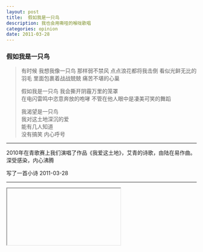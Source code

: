 ```yaml
---
layout: post
title:  假如我是一只鸟
description: 我也会用嘶哑的喉咙歌唱 
categories: opinion
date: 2011-03-28
--- 
```


### 假如我是一只鸟


> 有时候
> 我想我像一只鸟
> 那样弱不禁风 点点浪花都将我击倒
> 看似光鲜无比的羽毛
> 里面包裹着战战兢兢 痛苦不堪的心巢
> 
> 假如我是一只鸟
> 我会撕开阴霾万里的笼罩  
> 在电闪雷鸣中恣意奔放的咆哮 
> 不管在他人眼中是凄美可笑的舞蹈
> 
> 我渴望是一只鸟  
> 我对这土地深沉的爱  
> 能有几人知道  
> 没有搞笑 内心呼号

-----
2010年在青歌赛上我们演唱了作品《我爱这土地》，艾青的诗歌，由陆在易作曲。
深受感染，内心沸腾

写了一首小诗
2011-03-28

--------

<html><iframe>
<embed id='v_player_cctv' width='960' height='540' flashvars='adCalls=http%3A//pubads.g.doubleclick.net/gampad/adx%3Fiu%3D/8962/web_cntv/dicengye_qiantiepian1%26sz%3D7x1%26c%3D1436275572495%26m%3Dtext/xml%26t%3Dpage_group%253Ddianbo%2526subsite%253Dtv%2526CHANNEL%253D1%2526sorts%253D1%2526maima1%253D04%2526maima2%253D02%2526maima3%253D10%2526maima4%253D00%2526pindao%253Dzcctv15%2526shipinji%253Dz_E7_AC_AC_E5_8D_81_E5_9B_9B_E5_B1_8ACCTV_E9_9D_92_E5_B9_B4_E6_AD_8C_E6_89_8B_E7_94_B5_E8_A7_86_E5_A4_A7_E5_A5_96_E8_B5_9B_E5_8D_8A_E5_86_B3_E8_B5_9B%2526shichang%253D4%2526videoid%253Da4471ceb41624dfe463cd190c8a99ba1%7B%21@%23%7Dhttp%3A//pubads.g.doubleclick.net/gampad/adx%3Fiu%3D/8962/web_cntv/dicengye_qiantiepian2%26sz%3D7x2%26c%3D1436275572495%26m%3Dtext/xml%26t%3Dpage_group%253Ddianbo%2526subsite%253Dtv%2526CHANNEL%253D1%2526sorts%253D1%2526maima1%253D04%2526maima2%253D02%2526maima3%253D10%2526maima4%253D00%2526pindao%253Dzcctv15%2526shipinji%253Dz_E7_AC_AC_E5_8D_81_E5_9B_9B_E5_B1_8ACCTV_E9_9D_92_E5_B9_B4_E6_AD_8C_E6_89_8B_E7_94_B5_E8_A7_86_E5_A4_A7_E5_A5_96_E8_B5_9B_E5_8D_8A_E5_86_B3_E8_B5_9B%2526shichang%253D4%2526videoid%253Da4471ceb41624dfe463cd190c8a99ba1%7B%21@%23%7Dhttp%3A//pubads.g.doubleclick.net/gampad/adx%3Fiu%3D/8962/web_cntv/dicengye_qiantiepian3%26sz%3D7x3%26c%3D1436275572495%26m%3Dtext/xml%26t%3Dpage_group%253Ddianbo%2526subsite%253Dtv%2526CHANNEL%253D1%2526sorts%253D1%2526maima1%253D04%2526maima2%253D02%2526maima3%253D10%2526maima4%253D00%2526pindao%253Dzcctv15%2526shipinji%253Dz_E7_AC_AC_E5_8D_81_E5_9B_9B_E5_B1_8ACCTV_E9_9D_92_E5_B9_B4_E6_AD_8C_E6_89_8B_E7_94_B5_E8_A7_86_E5_A4_A7_E5_A5_96_E8_B5_9B_E5_8D_8A_E5_86_B3_E8_B5_9B%2526shichang%253D4%2526videoid%253Da4471ceb41624dfe463cd190c8a99ba1%7B%21@%23%7Dhttp%3A//pubads.g.doubleclick.net/gampad/adx%3Fiu%3D/8962/web_cntv/dicengye_qiantiepian4%26sz%3D7x4%26c%3D1436275572495%26m%3Dtext/xml%26t%3Dpage_group%253Ddianbo%2526subsite%253Dtv%2526CHANNEL%253D1%2526sorts%253D1%2526maima1%253D04%2526maima2%253D02%2526maima3%253D10%2526maima4%253D00%2526pindao%253Dzcctv15%2526shipinji%253Dz_E7_AC_AC_E5_8D_81_E5_9B_9B_E5_B1_8ACCTV_E9_9D_92_E5_B9_B4_E6_AD_8C_E6_89_8B_E7_94_B5_E8_A7_86_E5_A4_A7_E5_A5_96_E8_B5_9B_E5_8D_8A_E5_86_B3_E8_B5_9B%2526shichang%253D4%2526videoid%253Da4471ceb41624dfe463cd190c8a99ba1&adAfter=http%3A//pubads.g.doubleclick.net/gampad/adx%3Fiu%3D/8962/web_cntv/dicengye_houtiepian%26sz%3D8x1%26c%3D1436275572495%26m%3Dtext/xml%26t%3Dpage_group%253Ddianbo%2526subsite%253Dtv%2526CHANNEL%253D1%2526sorts%253D1%2526maima1%253D04%2526maima2%253D02%2526maima3%253D10%2526maima4%253D00%2526pindao%253Dzcctv15%2526shipinji%253Dz_E7_AC_AC_E5_8D_81_E5_9B_9B_E5_B1_8ACCTV_E9_9D_92_E5_B9_B4_E6_AD_8C_E6_89_8B_E7_94_B5_E8_A7_86_E5_A4_A7_E5_A5_96_E8_B5_9B_E5_8D_8A_E5_86_B3_E8_B5_9B%2526shichang%253D4%2526videoid%253Da4471ceb41624dfe463cd190c8a99ba1&adPause=http%3A//pubads.g.doubleclick.net/gampad/adx%3Fiu%3D/8962/web_cntv/dicengye_zanting%26sz%3D1x1%26c%3D1436275572495%26m%3Dtext/xml%26t%3Dpage_group%253Ddianbo%2526subsite%253Dtv%2526CHANNEL%253D1%2526sorts%253D1%2526maima1%253D04%2526maima2%253D02%2526maima3%253D10%2526maima4%253D00%2526pindao%253Dzcctv15%2526shipinji%253Dz_E7_AC_AC_E5_8D_81_E5_9B_9B_E5_B1_8ACCTV_E9_9D_92_E5_B9_B4_E6_AD_8C_E6_89_8B_E7_94_B5_E8_A7_86_E5_A4_A7_E5_A5_96_E8_B5_9B_E5_8D_8A_E5_86_B3_E8_B5_9B%2526shichang%253D4%2526videoid%253Da4471ceb41624dfe463cd190c8a99ba1&adCorner=http%3A//pubads.g.doubleclick.net/gampad/adx%3Fiu%3D/8962/web_cntv/dicengye_jiaobiao%26sz%3D1x1%26c%3D1436275572495%26m%3Dtext/xml%26t%3Dpage_group%253Ddianbo%2526subsite%253Dtv%2526CHANNEL%253D1%2526sorts%253D1%2526maima1%253D04%2526maima2%253D02%2526maima3%253D10%2526maima4%253D00%2526pindao%253Dzcctv15%2526shipinji%253Dz_E7_AC_AC_E5_8D_81_E5_9B_9B_E5_B1_8ACCTV_E9_9D_92_E5_B9_B4_E6_AD_8C_E6_89_8B_E7_94_B5_E8_A7_86_E5_A4_A7_E5_A5_96_E8_B5_9B_E5_8D_8A_E5_86_B3_E8_B5_9B%2526shichang%253D4%2526videoid%253Da4471ceb41624dfe463cd190c8a99ba1&adBanner=http%3A//pubads.g.doubleclick.net/gampad/adx%3Fiu%3D/8962/web_cntv/dicengye_xuanfubanner%26sz%3D1x1%26c%3D1436275572495%26m%3Dtext/xml%26t%3Dpage_group%253Ddianbo%2526subsite%253Dtv%2526CHANNEL%253D1%2526sorts%253D1%2526maima1%253D04%2526maima2%253D02%2526maima3%253D10%2526maima4%253D00%2526pindao%253Dzcctv15%2526shipinji%253Dz_E7_AC_AC_E5_8D_81_E5_9B_9B_E5_B1_8ACCTV_E9_9D_92_E5_B9_B4_E6_AD_8C_E6_89_8B_E7_94_B5_E8_A7_86_E5_A4_A7_E5_A5_96_E8_B5_9B_E5_8D_8A_E5_86_B3_E8_B5_9B%2526shichang%253D4%2526videoid%253Da4471ceb41624dfe463cd190c8a99ba1&adText=http%3A//pubads.g.doubleclick.net/gampad/adx%3Fiu%3D/8962/web_cntv/dicengye_kongzhitiaowenzi%26sz%3D1x1%26c%3D1436275572495%26m%3Dtext/xml%26t%3Dpage_group%253Ddianbo%2526subsite%253Dtv%2526CHANNEL%253D1%2526sorts%253D1%2526maima1%253D04%2526maima2%253D02%2526maima3%253D10%2526maima4%253D00%2526pindao%253Dzcctv15%2526shipinji%253Dz_E7_AC_AC_E5_8D_81_E5_9B_9B_E5_B1_8ACCTV_E9_9D_92_E5_B9_B4_E6_AD_8C_E6_89_8B_E7_94_B5_E8_A7_86_E5_A4_A7_E5_A5_96_E8_B5_9B_E5_8D_8A_E5_86_B3_E8_B5_9B%2526shichang%253D4%2526videoid%253Da4471ceb41624dfe463cd190c8a99ba1&videoId=20100410100371&filePath=&isAutoPlay=true&url=http://tv.cntv.cn/video/C17742/a4471ceb41624dfe463cd190c8a99ba1&tai=tv&configPath=http://js.player.cntv.cn/xml/config/outside.xml&widgetsConfig=http://js.player.cntv.cn/xml/widgetsConfig/common.xml&languageConfig=&hour24DataURL=VodCycleData.xml&outsideChannelId=channelBugu&videoCenterId=a4471ceb41624dfe463cd190c8a99ba1' allowscriptaccess='always' allowfullscreen='true' menu='false' quality='best' bgcolor='#000000' name='v_player_cctv' src='http://player.cntv.cn/standard/cntvOutSidePlayer.swf' type='application/x-shockwave-flash' lk_mediaid='lk_juiceapp_mediaPopup_1257416656250' lk_media='yes'/>
</iframe></html>


